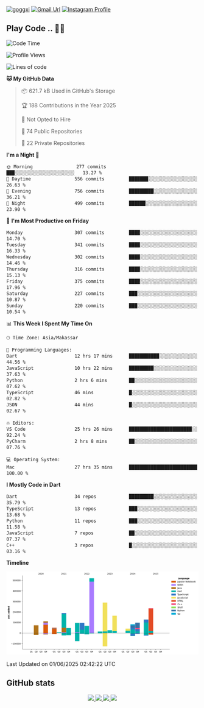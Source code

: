 [![goggxi](https://img.shields.io/badge/Portofolio-Goggxi-orange)](https://goggxi.github.io)
[![Gmail Url](https://img.shields.io/twitter/url?label=Goggxi@gmail.com&logo=gmail&style=social&url=http%3A%2F%2Fmailto%3Acontact.Goggxi@gmail.com)](mailto:Goggxi@gmail.com) [![Instagram Profile](https://img.shields.io/twitter/url?label=moh_rifkan&logo=instagram&style=social&url=https://www.instagram.com/moh_rifkan/)](https://www.instagram.com/moh_rifkan/)

## Play Code .. 💬🚀

<!-- [![Moh Rifkan GitHub stats](https://github-readme-stats.vercel.app/api?username=goggxi&count_private=true&show_icons=true&theme=dracula&custom_title=Goggxi%20Statistic%20🚀)](https://github.com/goggxi/goggxi)

[![Top Langs](https://github-readme-stats.vercel.app/api/top-langs/?username=goggxi&langs_count=8&layout=compact&show_icons=true&theme=dracula)](https://github.com/goggxi/goggxi) -->

<!--START_SECTION:waka-->
![Code Time](http://img.shields.io/badge/Code%20Time-4%2C363%20hrs%2024%20mins-blue)

![Profile Views](http://img.shields.io/badge/Profile%20Views-1-blue)

![Lines of code](https://img.shields.io/badge/From%20Hello%20World%20I%27ve%20Written-2.3%20million%20lines%20of%20code-blue)

**🐱 My GitHub Data** 

> 📦 621.7 kB Used in GitHub's Storage 
 > 
> 🏆 188 Contributions in the Year 2025
 > 
> 🚫 Not Opted to Hire
 > 
> 📜 74 Public Repositories 
 > 
> 🔑 22 Private Repositories 
 > 
**I'm a Night 🦉** 

```text
🌞 Morning                277 commits         ███░░░░░░░░░░░░░░░░░░░░░░   13.27 % 
🌆 Daytime                556 commits         ███████░░░░░░░░░░░░░░░░░░   26.63 % 
🌃 Evening                756 commits         █████████░░░░░░░░░░░░░░░░   36.21 % 
🌙 Night                  499 commits         ██████░░░░░░░░░░░░░░░░░░░   23.90 % 
```
📅 **I'm Most Productive on Friday** 

```text
Monday                   307 commits         ████░░░░░░░░░░░░░░░░░░░░░   14.70 % 
Tuesday                  341 commits         ████░░░░░░░░░░░░░░░░░░░░░   16.33 % 
Wednesday                302 commits         ████░░░░░░░░░░░░░░░░░░░░░   14.46 % 
Thursday                 316 commits         ████░░░░░░░░░░░░░░░░░░░░░   15.13 % 
Friday                   375 commits         ████░░░░░░░░░░░░░░░░░░░░░   17.96 % 
Saturday                 227 commits         ███░░░░░░░░░░░░░░░░░░░░░░   10.87 % 
Sunday                   220 commits         ███░░░░░░░░░░░░░░░░░░░░░░   10.54 % 
```


📊 **This Week I Spent My Time On** 

```text
🕑︎ Time Zone: Asia/Makassar

💬 Programming Languages: 
Dart                     12 hrs 17 mins      ███████████░░░░░░░░░░░░░░   44.56 % 
JavaScript               10 hrs 22 mins      █████████░░░░░░░░░░░░░░░░   37.63 % 
Python                   2 hrs 6 mins        ██░░░░░░░░░░░░░░░░░░░░░░░   07.62 % 
TypeScript               46 mins             █░░░░░░░░░░░░░░░░░░░░░░░░   02.82 % 
JSON                     44 mins             █░░░░░░░░░░░░░░░░░░░░░░░░   02.67 % 

🔥 Editors: 
VS Code                  25 hrs 26 mins      ███████████████████████░░   92.24 % 
PyCharm                  2 hrs 8 mins        ██░░░░░░░░░░░░░░░░░░░░░░░   07.76 % 

💻 Operating System: 
Mac                      27 hrs 35 mins      █████████████████████████   100.00 % 
```

**I Mostly Code in Dart** 

```text
Dart                     34 repos            █████████░░░░░░░░░░░░░░░░   35.79 % 
TypeScript               13 repos            ███░░░░░░░░░░░░░░░░░░░░░░   13.68 % 
Python                   11 repos            ███░░░░░░░░░░░░░░░░░░░░░░   11.58 % 
JavaScript               7 repos             ██░░░░░░░░░░░░░░░░░░░░░░░   07.37 % 
C++                      3 repos             █░░░░░░░░░░░░░░░░░░░░░░░░   03.16 % 
```



**Timeline**

![Lines of Code chart](https://raw.githubusercontent.com/Goggxi/Goggxi/main/assets/bar_graph.png)


 Last Updated on 01/06/2025 02:42:22 UTC
<!--END_SECTION:waka-->

## GitHub stats

<p align="center">
  <a href="https://github.com/goggxi">
    <img src="http://github-profile-summary-cards.vercel.app/api/cards/profile-details?username=goggxi&theme=transparent" />
  </a>
  <a href="https://github.com/goggxi">
    <img src="https://github-readme-streak-stats.herokuapp.com/?user=goggxi&hide_border=true&card_width=338&theme=transparent" />
  </a>
  <a href="https://github.com/goggxi">
    <img src="http://github-profile-summary-cards.vercel.app/api/cards/stats?username=goggxi&theme=transparent" />
  </a>
  <a href="https://github.com/goggxi">
    <img src="https://github-readme-stats.vercel.app/api/top-langs/?username=goggxi&langs_count=10&exclude_repo=&hide=c,makefile,html,css,sass,nix,nunjucks,tsql,dockerfile,shell&card_width=699&hide_border=true&theme=transparent" />
  </a>
  <!-- <br/>
  <a href="https://github.com/goggxi">
    <img src="https://komarev.com/ghpvc/?username=goggxi&color=blue&style=flat" />
  </a> -->
</p>
